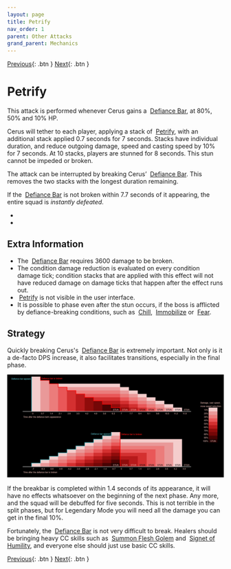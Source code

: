 ```yaml
---
layout: page
title: Petrify
nav_order: 1
parent: Other Attacks
grand_parent: Mechanics
---
```


[Previous](../other-attacks.html){: .btn } [Next](smash.html){: .btn }

# Petrify

This attack is performed whenever Cerus gains a <img class="inline defiance"> [Defiance Bar], at 80%, 50% and 10% HP.

Cerus will tether to each player, applying a stack of <img class="inline petrify"> [Petrify], with an additional stack applied 0.7 seconds for 7 seconds. Stacks have individual duration, and reduce outgoing damage, speed and casting speed by 10% for 7 seconds. At 10 stacks, players are stunned for 8 seconds. This stun cannot be impeded or broken.

The attack can be interrupted by breaking Cerus’ <img class="inline defiance"> [Defiance Bar]. This removes the two stacks with the longest duration remaining.

If the <img class="inline defiance"> [Defiance Bar] is not broken within 7.7 seconds of it appearing, the entire squad is _instantly defeated_.


<div>
  <ul class="mechtable">
    <li class="table-header">
      <img class="table-img distort">
      <img class="table-img glint_h">
      <img class="table-img feedback">
      <img class="table-img dodge">
      <img class="table-img jump">
      <img class="table-img protection">
      <img class="table-img block">
      <img class="table-img barrier">
    </li>
    <li class="table-row">
      <img class="table-img notok">
      <img class="table-img notok">
      <img class="table-img notok">
      <img class="table-img notok">
      <img class="table-img notok">
      <img class="table-img notok">
      <img class="table-img notok">
      <img class="table-img notok">
    </li>
  </ul>
</div>

## Extra Information

- The <img class="inline defiance"> [Defiance Bar] requires 3600 damage to be broken.
- The condition damage reduction is evaluated on every condition damage tick; condition stacks that are applied with this effect will not have reduced damage on damage ticks that happen after the effect runs out.
- <img class="inline petrify"> [Petrify] is not visible in the user interface.
- It is possible to phase even after the stun occurs, if the boss is afflicted by defiance-breaking conditions, such as <img class="inline chill"> [Chill], <img class="inline immobile"> [Immobilize] or <img class="inline fear"> [Fear].

## Strategy

Quickly breaking Cerus's <img class="inline defiance"> [Defiance Bar] is extremely important. Not only is it a de-facto DPS increase, it also facilitates transitions, especially in the final phase.

![Petrify visualization](../../images/mechanics/petrify.webp)

If the breakbar is completed within 1.4 seconds of its appearance, it will have no effects whatsoever on the beginning of the next phase. Any more, and the squad will be debuffed for five seconds. This is not terrible in the split phases, but for Legendary Mode you will need all the damage you can get in the final 10%.

Fortunately, the <img class="inline defiance"> [Defiance Bar] is not very difficult to break. Healers should be bringing heavy CC skills such as <img class="inline golem"> [Summon Flesh Golem] and <img class="inline moa"> [Signet of Humility], and everyone else should just use basic CC skills.

[Previous](../other-attacks.html){: .btn } [Next](smash.html){: .btn }

[Defiance Bar]: https://wiki.guildwars2.com/wiki/Defiance_bar
[Petrify]: https://wiki.guildwars2.com/wiki/Petrify_(effect)
[Chill]: https://wiki.guildwars2.com/wiki/Chilled
[Immobilize]: https://wiki.guildwars2.com/wiki/Immobile
[Fear]: https://wiki.guildwars2.com/wiki/Fear
[Signet of Humility]: https://wiki.guildwars2.com/wiki/Signet_of_Humility
[Summon Flesh Golem]: https://wiki.guildwars2.com/wiki/Summon_Flesh_Golem